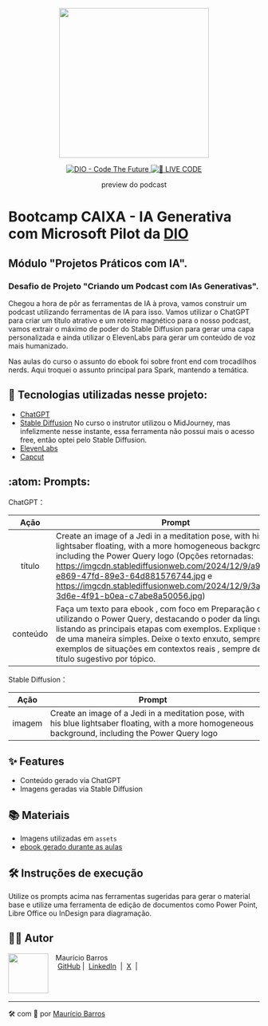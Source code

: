 <p align="center">
<img 
    src="./assets/cover.png"
    width="300"
/>
</p>

<p align="center">
<a href="https://dio.me/">
    <img 
        src="https://img.shields.io/badge/DIO-Code_The_Future-28DA77?logo=youtube" 
        alt="DIO - Code The Future">
</a>
<a href="https://dio.me/">
<img 
    src="https://img.shields.io/badge/🔴_LIVE_CODE-FF5E72" 
    alt="🔴 LIVE CODE">
</a>
</p>

<p align="center">
    preview do podcast
</p>



# Bootcamp CAIXA - IA Generativa com Microsoft Pilot da [DIO](https://dio.me)

## Módulo "Projetos Práticos com IA".

### Desafio de Projeto "Criando um Podcast com IAs Generativas".

Chegou a hora de pôr as ferramentas de IA à prova, vamos construir um podcast utilizando ferramentas de IA para isso. 
Vamos utilizar o ChatGPT para criar um título atrativo e um roteiro magnético para o nosso podcast, vamos extrair o máximo de poder do Stable Diffusion para gerar uma capa personalizada e ainda utilizar o ElevenLabs para gerar um conteúdo de voz mais humanizado.

Nas aulas do curso o assunto do ebook foi sobre front end com trocadilhos nerds. Aqui troquei o assunto principal para Spark, mantendo a temática.

## :abacus: Tecnologias utilizadas nesse projeto:

- [ChatGPT](https://chat.openai.com/)
- [Stable Diffusion](https://stablediffusionweb.com/) No curso o instrutor utilizou o MidJourney, mas infelizmente nesse instante, essa ferramenta não possui mais o acesso free, então optei pelo Stable Diffusion.
- [ElevenLabs](https://beta.elevenlabs.io/)
- [Capcut](https://www.capcut.com/pt-br/)

## :atom: Prompts:

ChatGPT：

|   Ação   | Prompt                                                                                                                                                                                                                                                                         |
| :------: | ------------------------------------------------------------------------------------------------------------------------------------------------------------------------------------------------------------------------------------------------------------------------------ |
|  título  | Create an image of a Jedi in a meditation pose, with his blue lightsaber floating, with a more homogeneous background, including the Power Query logo (Opções retornadas: https://imgcdn.stablediffusionweb.com/2024/12/9/a9ca3120-e869-47fd-89e3-64d881576744.jpg e https://imgcdn.stablediffusionweb.com/2024/12/9/3ab3a287-3d6e-4f91-b0ea-c7abe8a50056.jpg)                                                        
| conteúdo | Faça um texto para ebook , com foco em Preparação de Dados utilizando o Power Query, destacando o poder da linguagem M, listando as principais etapas com exemplos. Explique sempre de uma maneira simples. Deixe o texto enxuto, sempre traga exemplos de situações em contextos reais , sempre deixe um título sugestivo por tópico. |


Stable Diffusion：

|  Ação  | Prompt                                                                                 |
| :----: | -------------------------------------------------------------------------------------- |
| imagem | Create an image of a Jedi in a meditation pose, with his blue lightsaber floating, with a more homogeneous background, including the Power Query logo |

## ✨ Features

- Conteúdo gerado via ChatGPT
- Imagens geradas via Stable Diffusion

## 📚 Materiais

- Imagens utilizadas em `assets`
- [ebook gerado durante as aulas](https://github.com/opusvix/ebook-with-AI/blob/main/output/Prepara%C3%A7%C3%A3o%20de%20Dados%20com%20Power%20Query.pdf)

## 🛠️ Instruções de execução

Utilize os prompts acima nas ferramentas sugeridas para gerar o material base e utilize uma ferramenta de edição de documentos como Power Point, Libre Office ou InDesign para diagramação.

## 👨‍💻 Autor

<p>
    <img 
      align=left 
      margin=10 
      width=80 
      src="https://avatars.githubusercontent.com/u/58704060?s=400&u=c58b05997dcd842e95dd0f5c45ab04c2054df583&v=4"
    />
    <p>&nbsp&nbsp&nbspMaurício Barros<br>
    &nbsp&nbsp&nbsp
    <a href="https://github.com/opusvix">
    GitHub</a>&nbsp;|&nbsp;
    <a href="https://www.linkedin.com/in/mauriciodasilvabarros/">LinkedIn</a>
    &nbsp;|&nbsp;
    <a href="https://x.com/opusvix">
    X</a>
&nbsp;|&nbsp;</p>
</p>
<br/><br/>
<p>

---

:hammer_and_wrench: com :sparkling_heart: por [Maurício Barros](https://github.com/opusvix)
